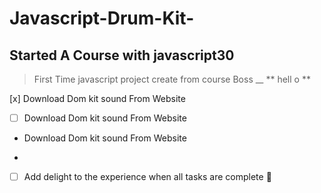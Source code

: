 # Javascript-Drum-Kit-
## Started A Course with javascript30 
>  First Time javascript project create from course Boss
__ **  hell o  **

[x] Download Dom kit sound From Website
- [ ] Download Dom kit sound From Website
-  Download Dom kit sound From Website

- 

- [ ] Add delight to the experience when all tasks are complete :tada: